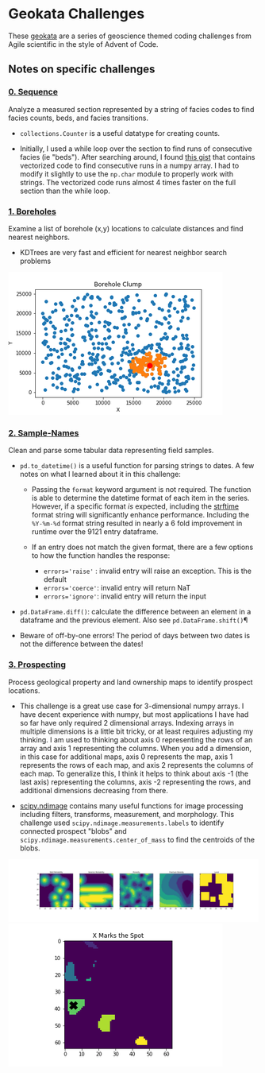 # Geokata Challenges

These [geokata](https://agilescientific.com/blog/2020/4/16/geoscientist-challenge-thyself) are a series of geoscience themed coding challenges from Agile scientific in the style of Advent of Code.


## Notes on specific challenges

### [0. Sequence](kata/00_Sequence.ipynb)
Analyze a measured section represented by a string of facies codes to find facies counts, beds, and facies transitions.
* `collections.Counter` is a useful datatype for creating counts.

* Initially, I used a while loop over the section to find runs of consecutive facies (ie "beds"). After searching around, I found [this gist](https://gist.github.com/alimanfoo/c5977e87111abe8127453b21204c1065) that contains vectorized code to find consecutive runs in a numpy array. I had to modify it slightly to use the `np.char` module to properly work with strings. The vectorized code runs almost 4 times faster on the full section than the while loop.

### [1. Boreholes](kata/01_Boreholes.ipynb)
Examine a list of borehole (x,y) locations to calculate distances and find nearest neighbors.

* KDTrees are very fast and efficient for nearest neighbor search problems

![](img/clump.png)

### [2. Sample-Names](kata/02_Sample-Names.ipynb)
Clean and parse some tabular data representing field samples.
* `pd.to_datetime()` is a useful function for parsing strings to dates. A few notes on what I learned about it in this challenge:
    * Passing the `format` keyword argument is not required. The function is able to determine the datetime format of each item in the series. However, if a specific format *is* expected, including the [strftime](https://strftime.org/) format string will significantly enhance performance. Including the `%Y-%m-%d` format string resulted in nearly a 6 fold improvement in runtime over the 9121 entry dataframe.
    
    * If an entry does not match the given format, there are a few options to how the function handles the response:
        
        * `errors='raise'` : invalid entry will raise an exception. This is the default
        * `errors='coerce'`: invalid entry will return NaT
        * `errors='ignore'`: invalid entry will return the input
        

* `pd.DataFrame.diff()`: calculate the difference between an element in a dataframe and the previous element. Also see `pd.DataFrame.shift()`¶

* Beware of off-by-one errors! The period of days between two dates is not the difference between the dates!


### [3. Prospecting](kata/03_Prospecting.ipynb)
Process geological property and land ownership maps to identify prospect locations.

* This challenge is a great use case for 3-dimensional numpy arrays. I have decent experience with numpy, but most applications I have had so far have only required 2 dimensional arrays. Indexing arrays in multiple dimensions is a little bit tricky, or at least requires adjusting my thinking. I am used to thinking about axis 0 representing the rows of an array and axis 1 representing the columns. When you add a dimension, in this case for additional maps, axis 0 represents the map, axis 1 represents the rows of each map, and axis 2 represents the columns of each map. To generalize this, I think it helps to think about axis -1 (the last axis) representing the columns, axis -2 representing the rows, and additional dimensions decreasing from there.

* [scipy.ndimage](https://docs.scipy.org/doc/scipy/reference/ndimage.html) contains many useful functions for image processing including filters, transforms, measurement, and morphology. This challenge used `scipy.ndimage.measurements.labels` to identify connected prospect "blobs" and `scipy.ndimage.measurements.center_of_mass` to find the centroids of the blobs. 

![](img/property_maps.png)
![](img/prospect_blobs.png)




        